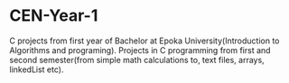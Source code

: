 # CEN-Year-1
C projects from first year of Bachelor at Epoka University(Introduction to Algorithms and programing).
Projects in C programming from first and second semester(from simple math calculations to, text files, arrays, linkedList etc).
